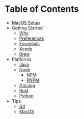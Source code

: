 # Table of Contents

- [MacOS Setup](../README.md)
- Getting Started
    - [Why](essentials/why.md)
    - [Preferences](essentials/system-preferences.md)
    - [Essentials](essentials/essentials.md)
    - [Xcode](essentials/xcode.md)
    - [Brew](essentials/brew.md)
- Platforms
    - [Java](platforms/java.md)
    - [Node](platforms/node.md)
      - [NPM](platforms/npm.md)
      - [PNPM](platforms/pnpm.md)
    - [GoLang](platforms/golang.md)
    - [Rust](platforms/rust.md)
    - [Python](platforms/python.md)
- Tips
    - [Git](tips/git.md)
    - [MacOS](tips/macos.md)